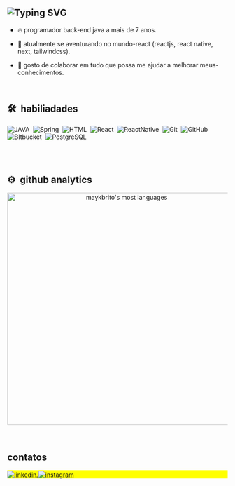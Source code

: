 ## ![Typing SVG](https://readme-typing-svg.demolab.com?font=Fira+Code&pause=1000&color=000000&random=false&width=435&lines=olá!+eu+sou+clepson+lacerda)

<!-- <p align="left"> <img src="https://komarev.com/ghpvc/?username=clepsonlacerda&color=yellow" alt="Profile views" /> </p> -->

- 🔥 programador back-end java a mais de 7 anos. 

- 🌱 atualmente se aventurando no mundo-react (reactjs, react native, next, tailwindcss).

- 💛 gosto de colaborar em tudo que possa me ajudar a melhorar meus-conhecimentos.

<br>

## 🛠 &nbsp;habiliadades
![JAVA](https://img.shields.io/badge/-JAVA-05122A?style=flat&logo=openjdk)&nbsp;
![Spring](https://img.shields.io/badge/-Spring-05122A?style=flat&logo=spring&logoColor=6DB33F)&nbsp;
![HTML](https://img.shields.io/badge/-TypeScript-05122A?style=flat&logo=typescript&logoColor=007ACC)&nbsp;
![React](https://img.shields.io/badge/-React-05122A?style=flat&logo=react)&nbsp;
![ReactNative](https://img.shields.io/badge/-React_Native-05122A?style=flat&logo=react)&nbsp;
![Git](https://img.shields.io/badge/-Git-05122A?style=flat&logo=git)&nbsp;
![GitHub](https://img.shields.io/badge/-GitHub-05122A?style=flat&logo=github)&nbsp;
![BItbucket](https://img.shields.io/badge/-Bitbucket-05122A?style=flat&logo=bitbucket&logoColor=blue)&nbsp;
![PostgreSQL](https://img.shields.io/badge/-PostgreSQL-05122A?style=flat&logo=postgresql)&nbsp;

<br><br>

## ⚙️ &nbsp;github analytics

<p align="center">
<!--
<img width="530em" src="https://github-readme-stats.vercel.app/api?username=clepsonlacerda&show_icons=true&theme=vision-friendly-dark" alt="maykbrito's stats"/>
-->
<img width="530em" src="https://github-readme-stats.vercel.app/api/top-langs/?username=clepsonlacerda&layout=compact&theme=vision-friendly-dark" alt="maykbrito's most languages"/>
</p>

<br>

## contatos

<p align="left" style="background:yellow">
<!--
<a href="https://twitter.com/maykbrito" target="_blank">
  <img align="center" src="https://img.shields.io/badge/-maykbrito-05122A?style=flat&logo=twitter" alt="twitter"/>  
</a>
-->
<a href="https://linkedin.com/in/clepsonlacerda" target="_blank">
  <img align="center" src="https://img.shields.io/badge/-clepsonlacerda-05122A?style=flat&logo=linkedin" alt="linkedin"/>
</a>
<a href="https://instagram.com/clepsonlacerda" target="_blank">
 <img align="center" src="https://img.shields.io/badge/-clepsonlacerda-05122A?style=flat&logo=instagram" alt="instagram"/>
</a>
</p>

<!--

<img width="490em" src="https://github-readme-twitter-gazf.vercel.app/api?id=maykbrito&layout=wide&show_reply=off&show_retweet=off" />


**maykbrito/maykbrito** is a ✨ _special_ ✨ repository because its `README.md` (this file) appears on your GitHub profile.

Here are some ideas to get you started:

- 🔭 I’m currently working on ...
- 🌱 I’m currently learning ...
- 👯 I’m looking to collaborate on ...
- 🤔 I’m looking for help with ...
- 💬 Ask me about ...
- 📫 How to reach me: ...
- 😄 Pronouns: ...
- ⚡ Fun fact: ...
-->
